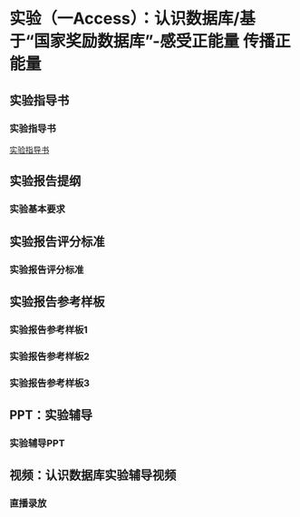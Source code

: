 # 实验（一Access）：认识数据库/基于“国家奖励数据库”-感受正能量 传播正能量
## 实验指导书
### 实验指导书
[实验指导书](./pdf/%E5%AE%9E%E9%AA%8C%E6%8C%87%E5%AF%BC%E4%B9%A6%20%E8%AE%A4%E8%AF%86%E6%95%B0%E6%8D%AE%E5%BA%93.pdf)
## 实验报告提纲
### 实验基本要求
## 实验报告评分标准
### 实验报告评分标准
## 实验报告参考样板
### 实验报告参考样板1
### 实验报告参考样板2
### 实验报告参考样板3
## PPT：实验辅导
### 实验辅导PPT
## 视频：认识数据库实验辅导视频
### 直播录放